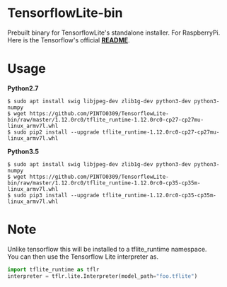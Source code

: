 # TensorflowLite-bin
Prebuilt binary for TensorflowLite's standalone installer. For RaspberryPi.  
Here is the Tensorflow's official **[README](https://github.com/tensorflow/tensorflow/tree/master/tensorflow/lite/tools/pip_package)**.

# Usage
**Python2.7**  
```
$ sudo apt install swig libjpeg-dev zlib1g-dev python3-dev python3-numpy
$ wget https://github.com/PINTO0309/TensorflowLite-bin/raw/master/1.12.0rc0/tflite_runtime-1.12.0rc0-cp27-cp27mu-linux_armv7l.whl
$ sudo pip2 install --upgrade tflite_runtime-1.12.0rc0-cp27-cp27mu-linux_armv7l.whl
```
**Python3.5**  
```
$ sudo apt install swig libjpeg-dev zlib1g-dev python3-dev python3-numpy
$ wget https://github.com/PINTO0309/TensorflowLite-bin/raw/master/1.12.0rc0/tflite_runtime-1.12.0rc0-cp35-cp35m-linux_armv7l.whl
$ sudo pip3 install --upgrade tflite_runtime-1.12.0rc0-cp35-cp35m-linux_armv7l.whl
```

# Note
Unlike tensorflow this will be installed to a tflite_runtime namespace.  
You can then use the Tensorflow Lite interpreter as.  
```python
import tflite_runtime as tflr
interpreter = tflr.lite.Interpreter(model_path="foo.tflite")
```
